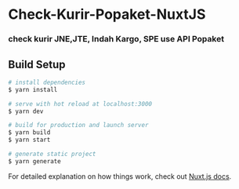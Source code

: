 # Check-Kurir-Popaket-NuxtJS
### check kurir JNE,JTE, Indah Kargo, SPE use API Popaket 

## Build Setup

```bash
# install dependencies
$ yarn install

# serve with hot reload at localhost:3000
$ yarn dev

# build for production and launch server
$ yarn build
$ yarn start

# generate static project
$ yarn generate
```

For detailed explanation on how things work, check out [Nuxt.js docs](https://nuxtjs.org).
